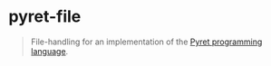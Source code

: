 # pyret-file

> File-handling for an implementation of the
> [Pyret programming language](https://www.pyret.org).
